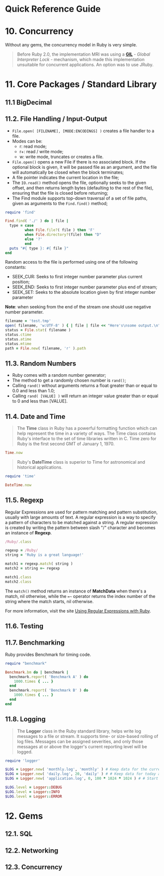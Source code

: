 Quick Reference Guide
=====================

# 10. Concurrency

Without any gems, the concurrency model in Ruby is very simple.

> Before Ruby 2.0, the implementation MRI was using a [**GIL**](http://en.wikipedia.org/wiki/Global_Interpreter_Lock) - _Global Interpreter Lock_ - mechanism, which made this implementation unsuitable for concurrent applications. An option was to use JRuby.

# 11. Core Packages / Standard Library

## 11.1 BigDecimal

## 11.2. File Handling / Input-Output

- ```File.open( [FILENAME], [MODE:ENCODINGS] )``` creates a file handler to a file.
- Modes can be:
  - r: read mode;
  - r+: read / write mode;
  - w: write mode, truncates or creates a file.
- ```File.open()``` opens a new File if there is no associated block. If the optional block is given, it will be passed file as an argument, and the file will automatically be closed when the block terminates;
- A file pointer indicates the current location in the file;
- The ```IO.read()``` method opens the file, optionally seeks to the given offset, and then returns length bytes (defaulting to the rest of the file), ensuring that the file is closed before returning;
- The Find module supports top-down traversal of a set of file paths, given as arguments to the ```Find.find()``` method;

```ruby
require 'find'

Find.find( './' ) do | file |
  type = case
         when File.file?( file ) then 'F'
         when File.directory?(file) then "D"
         else '?'
         end
  puts "#{ type }: #{ file }"
end
```

Random access to the file is performed using one of the following constants:
- SEEK_CUR: Seeks to first integer number parameter plus current position;
- SEEK_END: Seeks to first integer number parameter plus end of stream;
- SEEK_SET: Seeks to the absolute location given by first integer number parameter

**Note**: when seeking from the end of the stream one should use negative number parameter.

```ruby
filename = 'test.tmp'
open( filename, 'w:UTF-8' ) { | file | file << "Here's\nsome output.\n" }
status = File.stat( filename )
status.ctime
status.atime
status.mtime
path = File.new( filename, 'r' ).path
```

## 11.3. Random Numbers

- Ruby comes with a random number generator;
- The method to get a randomly chosen number is ```rand()```;
- Calling ```rand()``` without arguments returns a float greater than or equal to 0.0 and less than 1.0;
- Calling ```rand( [VALUE] )``` will return an integer value greater than or equal to 0 and less than [VALUE].

## 11.4. Date and Time

> The **Time** class in Ruby has a powerful formatting function which can help represent the time in a variety of ways. The Time class contains Ruby's interface to the set of time libraries written in C. Time zero for Ruby is the first second GMT of January 1, 1970.

```ruby
Time.now
```

> Ruby's **DateTime** class is superior to Time for astronomical and historical applications.

```ruby
require 'time'

DateTime.now
```

## 11.5. Regexp

Regular Expressions are used for pattern matching and pattern substitution, usually with large amounts of text. A regular expression is a way to specify a pattern of characters to be matched against a string. A regular expression is created by writing the pattern between slash "/" character and becomes an instance of **Regexp**.

```ruby
/Ruby/.class

regexp = /Ruby/
string = 'Ruby is a great language!'

match1 = regexp.match( string )
match2 = string =~ regexp

match1.class
match2.class
```

The ```match()``` method returns an instance of **MatchData** when there's a match, nil otherwise, while the ```=~``` operator returns the index number of the string where the match starts, nil otherwise.

For more information, visit the site [Using Regular Expressions with Ruby](http://www.regular-expressions.info/ruby.html).

## 11.6. Testing

## 11.7. Benchmarking

Ruby provides Benchmark for timing code.

```ruby
require "benchmark"

Benchmark.bm do | benchmark |
  benchmark.report( 'Benchmark A' ) do
    1000.times { ... }
  end
  benchmark.report( 'Benchmark B' ) do
    1000.times { ... }
  end
end
```

## 11.8. Logging

> The **Logger** class in the Ruby standard library, helps write log messages to a file or stream. It supports time- or size-based rolling of log files. Messages can be assigned severities, and only those messages at or above the logger's current reporting level will be logged.

```ruby
require 'logger'

$LOG = Logger.new( 'monthly.log', 'monthly' ) # Keep data for the current month only
$LOG = Logger.new( 'daily.log', 20, 'daily' ) # # Keep data for today and the past 20 days.
$LOG = Logger.new( 'application.log', 0, 100 * 1024 * 1024 ) # # Start the log over whenever the log exceeds 100 megabytes in size.

$LOG.level = Logger::DEBUG
$LOG.level = Logger::INFO
$LOG.level = Logger::ERROR
```

# 12. Gems

## 12.1. SQL

## 12.2. Networking

## 12.3. Concurrency
